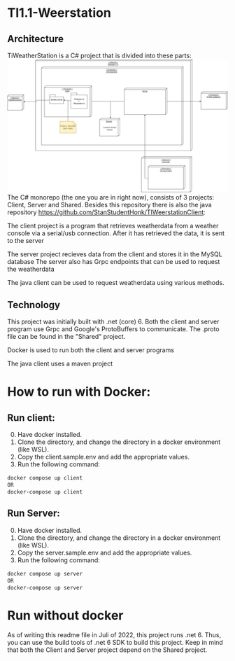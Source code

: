 # TI1.1-Weerstation
## Architecture
TiWeatherStation is a C# project that is divided into these parts:
![](Documentation/architecture.jpg)
The C# monorepo (the one you are in right now), consists of 3 projects: Client, Server and Shared. Besides this repository there is also the java repository
https://github.com/StanStudentHonk/TIWeerstationClient:

The client project is a program that retrieves weatherdata from a weather console via a serial/usb connection.
After it has retrieved the data, it is sent to the server

The server project recieves data from the client and stores it in the MySQL database
The server also has Grpc endpoints that can be used to request the weatherdata

The java client can be used to request weatherdata using various methods.  

## Technology
This project was initially built with .net (core) 6.
Both the client and server program use Grpc and Google's ProtoBuffers to communicate. The .proto file can be found in the "Shared" project.

Docker is used to run both the client and server programs

The java client uses a maven project

# How to run with Docker:

## Run client:
0. Have docker installed.
1. Clone the directory, and change the directory in a docker environment (like WSL).
2. Copy the client.sample.env and add the appropriate values.
3. Run the following command:
```
docker compose up client
OR
docker-compose up client
```
## Run Server:
0. Have docker installed.
1. Clone the directory, and change the directory in a docker environment (like WSL).
2. Copy the server.sample.env and add the appropriate values.
3. Run the following command:
```
docker compose up server
OR
docker-compose up server
```

# Run without docker
As of writing this readme file in Juli of 2022, this project runs .net 6. Thus, you can use the build tools of .net 6 SDK to build this project.
Keep in mind that both the Client and Server project depend on the Shared project.
